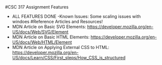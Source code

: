 #CSC 317 Assignment Features 
- ALL FEATURES DONE
-Known Issues:
Some scaling issues with windoes
#Reference Articles and Resources!
- MDN Article on Basic SVG Elements: https://developer.mozilla.org/en-US/docs/Web/SVG/Element
- MDN Article on Basic HTML Elements: https://developer.mozilla.org/en-US/docs/Web/HTML/Element
- MDN Article on Applying External CSS to HTML: https://developer.mozilla.org/en-US/docs/Learn/CSS/First_steps/How_CSS_is_structured



